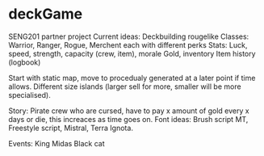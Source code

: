 # deckGame
SENG201 partner project
Current ideas:
Deckbuilding rougelike
Classes: Warrior, Ranger, Rogue, Merchent each with different perks
Stats: Luck, speed, strength, capacity (crew, item), morale
Gold, inventory
Item history (logbook)


Start with static map, move to procedualy generated at a later point if time allows.
Different size islands (larger sell for more, smaller will be more specialised).


Story: Pirate crew who are cursed, have to pay x amount of gold every x days or die, this increaces as time goes on.
Font ideas: Brush script MT, Freestyle script, Mistral, Terra Ignota.

Events:
  King Midas
  Black cat
